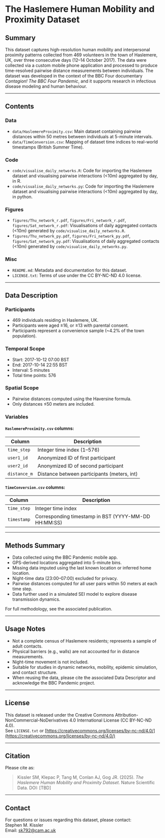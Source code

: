 # The Haslemere Human Mobility and Proximity Dataset

## Summary

This dataset captures high-resolution human mobility and interpersonal proximity patterns collected from 469 volunteers in the town of Haslemere, UK, over three consecutive days (12–14 October 2017). The data were collected via a custom mobile phone application and processed to produce time-resolved pairwise distance measurements between individuals. The dataset was developed in the context of the BBC Four documentary *Contagion! The BBC Four Pandemic*, and it supports research in infectious disease modeling and human behaviour.

---

## Contents
### Data
- `data/HaslemereProximity.csv`: Main dataset containing pairwise distances within 50 metres between individuals at 5-minute intervals.
- `data/TimeConversion.csv`: Mapping of dataset time indices to real-world timestamps (British Summer Time).

### Code
- `code/visualise_daily_networks.R`: Code for importing the Haslemere dataset and visualising pairwise interactions (<10m) aggregated by day, in R.
- `code/visualise_daily_networks.py`: Code for importing the Haslemere dataset and visualising pairwise interactions (<10m) aggregated by day, in python.

### Figures
- `figures/Thu_network_r.pdf`, `figures/Fri_network_r.pdf`, `figures/Sat_network_r.pdf`: Visualisations of daily aggregated contacts (<10m) generated by `code/visualise_daily_networks.R`.
- `figures/Thu_network_py.pdf`, `figures/Fri_network_py.pdf`, `figures/Sat_network_py.pdf`: Visualisations of daily aggregated contacts (<10m) generated by `code/visualise_daily_networks.py`.

### Misc
- `README.md`: Metadata and documentation for this dataset.
- `LICENSE.txt`: Terms of use under the CC BY-NC-ND 4.0 license.



---

## Data Description

### Participants
- 469 individuals residing in Haslemere, UK.
- Participants were aged ≥16, or ≥13 with parental consent.
- Participants represent a convenience sample (~4.2% of the town population).

### Temporal Scope
- Start: 2017-10-12 07:00 BST  
- End: 2017-10-14 22:55 BST  
- Interval: 5 minutes  
- Total time points: 576

### Spatial Scope
- Pairwise distances computed using the Haversine formula.
- Only distances ≤50 meters are included.

### Variables

#### `HaslemereProximity.csv` columns:
| Column        | Description                                    |
|---------------|------------------------------------------------|
| `time_step`   | Integer time index (1–576)                     |
| `user1_id`    | Anonymized ID of first participant             |
| `user2_id`    | Anonymized ID of second participant            |
| `distance_m`  | Distance between participants (meters, int)    |

#### `TimeConversion.csv` columns:
| Column        | Description                                    |
|---------------|------------------------------------------------|
| `time_step`   | Integer time index                             |
| `timestamp`   | Corresponding timestamp in BST (YYYY-MM-DD HH:MM:SS) |

---

## Methods Summary

- Data collected using the BBC Pandemic mobile app.
- GPS-derived locations aggregated into 5-minute bins.
- Missing data imputed using the last known location or inferred home location.
- Night-time data (23:00–07:00) excluded for privacy.
- Pairwise distances computed for all user pairs within 50 meters at each time step.
- Data further used in a simulated SEI model to explore disease transmission dynamics.

For full methodology, see the associated publication.

---

## Usage Notes

- Not a complete census of Haslemere residents; represents a sample of adult contacts.
- Physical barriers (e.g., walls) are not accounted for in distance measurements.
- Night-time movement is not included.
- Suitable for studies in dynamic networks, mobility, epidemic simulation, and contact structure.
- When reusing the data, please cite the associated Data Descriptor and acknowledge the BBC Pandemic project.

---

## License

This dataset is released under the Creative Commons Attribution-NonCommercial-NoDerivatives 4.0 International License (CC BY-NC-ND 4.0).  
See `LICENSE.txt` or [https://creativecommons.org/licenses/by-nc-nd/4.0/](https://creativecommons.org/licenses/by-nc-nd/4.0/)

---

## Citation

Please cite as:

> Kissler SM, Klepac P, Tang M, Conlan AJ, Gog JR. (2025). *The Haslemere Human Mobility and Proximity Dataset*. Nature Scientific Data. DOI: [TBD]

---

## Contact

For questions or issues regarding this dataset, please contact:  
Stephen M. Kissler  
Email: sk792@cam.ac.uk

